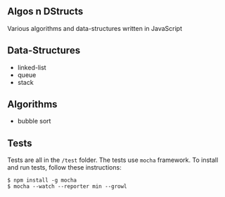 ## Algos n DStructs

Various algorithms and data-structures written in JavaScript

## Data-Structures

- linked-list
- queue
- stack

## Algorithms

- bubble sort

## Tests

Tests are all in the `/test` folder. The tests use `mocha` framework. To install and run tests, follow these instructions:

```
$ npm install -g mocha
$ mocha --watch --reporter min --growl
```
